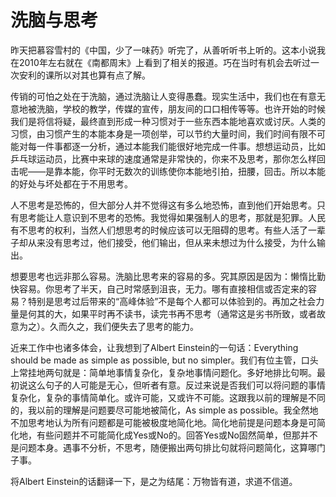 洗脑与思考
=========

昨天把慕容雪村的《中国，少了一味药》听完了，从善听听书上听的。这本小说我在2010年左右就在《南都周末》上看到了相关的报道。巧在当时有机会去听过一次安利的课所以对其也算有点了解。

传销的可怕之处在于洗脑，通过洗脑让人变得愚蠢。现实生活中，我们也在有意无意地被洗脑，学校的教学，传媒的宣传，朋友间的口口相传等等。也许开始的时候我们是将信将疑，最终直到形成一种习惯对于一些东西本能地喜欢或讨厌。人类的习惯，由习惯产生的本能本身是一项创举，可以节约大量时间，我们时间有限不可能对每一件事都逐一分析，通过本能我们能很好地完成一件事。想想运动员，比如乒乓球运动员，比赛中来球的速度通常是非常快的，你来不及思考，那你怎么样回击呢——是靠本能，你平时无数次的训练使你本能地引拍，扭腰，回击。所以本能的好处与坏处都在于不用思考。

人不思考是恐怖的，但大部分人并不觉得这有多么地恐怖，直到他们开始思考。只有思考能让人意识到不思考的恐怖。我觉得如果强制人的思考，那就是犯罪。人民有不思考的权利，当然人们想思考的时候应该可以无阻碍的思考。有些人活了一辈子却从来没有思考过，他们接受，他们输出，但从来未想过为什么接受，为什么输出。

想要思考也远非那么容易。洗脑比思考来的容易的多。究其原因是因为：懒惰比勤快容易。你思考了半天，自己时常感到沮丧，无力。哪有直接相信或否定来的容易？特别是思考过后带来的“高峰体验”不是每个人都可以体验到的。再加之社会力量是何其的大，如果平时再不读书，读完书再不思考（通常这是劣书所致，或者故意为之）。久而久之，我们便失去了思考的能力。

近来工作中也诸多体会，让我想到了Albert Einstein的一句话：Everything should be made as simple as possible, but no simpler。我们有位主管，口头上常挂地两句就是：简单地事情复杂化，复杂地事情问题化。多好地排比句啊。最初说这么句子的人可能是无心，但听者有意。反过来说是否我们可以将问题的事情复杂化，复杂的事情简单化。或许可能，又或许不可能。这跟我以前的理解是不同的，我以前的理解是问题要尽可能地被简化，As simple as possible。我全然地不加思考地认为所有问题都是可能被极度地简化地。简化地前提是问题本身是可简化地，有些问题并不可能简化成Yes或No的。回答Yes或No固然简单，但那并不是问题本身。遇事不分析，不思考，随便搬出两句排比句就将问题简化，这算哪门子事。

将Albert Einstein的话翻译一下，是之为结尾：万物皆有道，求道不信道。
